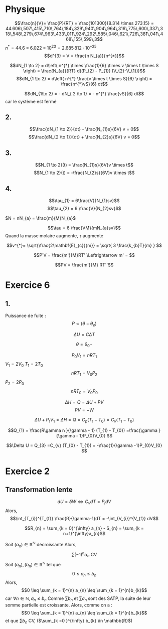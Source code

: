 # Physique
$$\frac{n}{V}= \frac{P}{RT} = \frac{101300}{8.314 \times 273.15} = 44.606\,507\,415\,710\,764\,184\,329\,940\,904\,964\,316\,775\,600\,337\,318\,548\,279\,674\,963\,433\,011\,924\,292\,585\,046\,621\,726\,381\,041\,468\,155\,599\,3$$
$n^{*} = 44.6 \times 6.022 \times 10^{23} = 2.685\,812\cdot10^{+25}$  
$$d^{3} = V = \frac{n N_{a}}{n^{*}}$$


$$dN_{1 \to 2} = d\left( n^{*} \times \frac{1}{6} \times v \times t \times S \right) = \frac{N_{a}}{RT} d((P_{2} - P_{1}) (V_{2}-V_{1}))$$
$$dN_{1 \to 2} = d\left(  n^{*} \frac{v \times t \times S}{6} \right) = \frac{n^{*}vS}{6} dt$$

$$dN_{1\to 2} = - dN_{ 2 \to 1} = - n^{*} \frac{vS}{6} dt$$
car le système est fermé
## 2.
$$\frac{dN_{1 \to 2}}{dt} - \frac{N_{1}s}{6V} v = 0$$
$$\frac{dN_{2 \to 1}}{dt} + \frac{N_{2}s}{6V} v = 0$$

## 3.
$$N_{1 \to 2}(t) = \frac{N_{1}s}{6V}v \times t$$
$$N_{1 \to 2}(t) = -\frac{N_{2}s}{6V}v \times t$$

## 4.
$$\tau_{1} = 6\frac{V}{N_{1}sv}$$
$$\tau_{2} = 6 \frac{V}{N_{2}sv}$$

$N = nN_{a} = \frac{m}{M}N_{a}$

$$\tau = 6 \frac{VM}{mN_{a}sv}$$
Quand la masse molaire augmente, $\tau$ augmente

$$v^{*}= \sqrt{\frac{2\mathbf{E}_{c}}{m}} = \sqrt{  3 \frac{k_{b}T}{m} } $$


$$P'V = \frac{m'}{M}RT' \Leftrightarrow m' = $$

$$PV = \frac{m'}{M} RT''$$


# Exercice 6

## 1.
Puissance de fuite : 
$$P \propto (\theta - \theta_{e})$$

$$\Delta U = C \Delta T$$


$$\theta = \theta_{0} + $$

$$P_{0}V_{1} = nRT_{1}$$
$V_{1} = 2V_{0}$
$T_{1} = 2T_{0}$
$$nRT_{1} = V_{0} P_{2}$$
$P_{2} = 2P_{0}$ 
$$nRT_{0} = V_{0}P_{0}$$


$$\Delta H = Q = \Delta U + PV$$
$$PV = -W$$

$$\Delta U + P_{1}V_{1}= \Delta H = Q = C_{p}(T_{1}-T_{0}) = C_{v}(T_{1}-T_{0})$$

$$Q_{1} = \frac{R\gamma n }{\gamma - 1} (T_{1} - T_{0}) =\frac{\gamma }{\gamma - 1}P_{0}V_{0}  $$

$$\Delta U = Q_{3} =C_{v} (T_{0} - T_{1}) = -\frac{1}{\gamma -1}P_{0}V_{0} $$


# Exercice 2
## Transformation lente
$$dU = \delta W \Leftrightarrow C_{v}dT = P_{i}dV$$
Alors, 
$$\int_{T_{i}}^{T_{f}} \frac{R}{\gamma-1}dT = -\int_{V_{i}}^{V_{f}}  dV$$



$$R_{n} = \sum_{k = 0}^{\infty} a_{n} - S_{n} = \sum_{k = n+1}^{\infty}a_{n}$$




Soit $(\alpha_{n}) \in \mathbb{R}^{\mathbb{N}}$ décroissante
Alors, 
$$\sum (-1)^{n}\alpha_{n} \text{ CV}$$
Soit $(a_{n}), (b_{n}) \in \mathbb{R}^{\mathbb{N}}$ tel que
$$0 \leq a_{n} \leq b_{n}$$
Alors, 
$$0 \leq \sum_{k = 1}^{n} a_{n} \leq \sum_{k = 1}^{n}b_{k}$$
car $\forall n \in \mathbb{N}, a_{n} \leq b_{n}$ 
Comme $\sum b_{n}$ et $\sum a_{n}$ sont des SATP, la suite de leur somme partielle est croissante. 
Alors, comme on a :
$$0 \leq \sum_{k = 1}^{n} a_{n} \leq \sum_{k = 1}^{n}b_{k}$$
et que $\sum b_{n}$ CV, ($\sum_{k =0 }^{\infty} b_{k} \in \mathbb{R}$)
